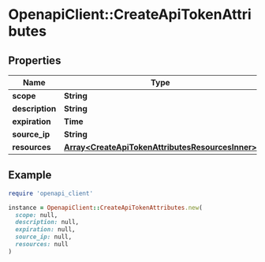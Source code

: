 # OpenapiClient::CreateApiTokenAttributes

## Properties

| Name | Type | Description | Notes |
| ---- | ---- | ----------- | ----- |
| **scope** | **String** |  | [optional] |
| **description** | **String** |  |  |
| **expiration** | **Time** |  |  |
| **source_ip** | **String** |  | [optional] |
| **resources** | [**Array&lt;CreateApiTokenAttributesResourcesInner&gt;**](CreateApiTokenAttributesResourcesInner.md) |  | [optional] |

## Example

```ruby
require 'openapi_client'

instance = OpenapiClient::CreateApiTokenAttributes.new(
  scope: null,
  description: null,
  expiration: null,
  source_ip: null,
  resources: null
)
```

